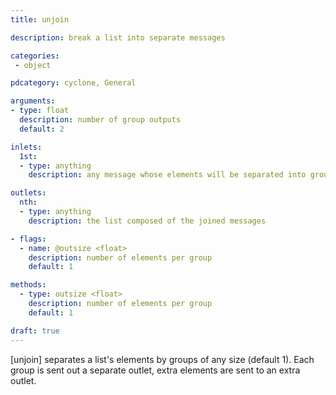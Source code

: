 ```yaml
---
title: unjoin

description: break a list into separate messages

categories:
 - object

pdcategory: cyclone, General

arguments:
- type: float
  description: number of group outputs
  default: 2

inlets:
  1st:
  - type: anything
    description: any message whose elements will be separated into groups of elements

outlets:
  nth:
  - type: anything
    description: the list composed of the joined messages

- flags:
  - name: @outsize <float>
    description: number of elements per group
    default: 1

methods: 
  - type: outsize <float>
    description: number of elements per group
    default: 1

draft: true
---
```


[unjoin] separates a list's elements by groups of any size (default 1). Each group is sent out a separate outlet, extra elements are sent to an extra outlet.
